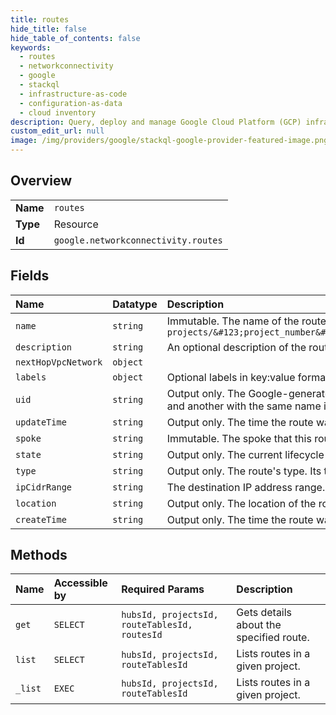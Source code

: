 ```yaml
---
title: routes
hide_title: false
hide_table_of_contents: false
keywords:
  - routes
  - networkconnectivity
  - google    
  - stackql
  - infrastructure-as-code
  - configuration-as-data
  - cloud inventory
description: Query, deploy and manage Google Cloud Platform (GCP) infrastructure and resources using SQL
custom_edit_url: null
image: /img/providers/google/stackql-google-provider-featured-image.png
---
```

  
    

## Overview
<table><tbody>
<tr><td><b>Name</b></td><td><code>routes</code></td></tr>
<tr><td><b>Type</b></td><td>Resource</td></tr>
<tr><td><b>Id</b></td><td><code>google.networkconnectivity.routes</code></td></tr>
</tbody></table>

## Fields
| Name | Datatype | Description |
|:-----|:---------|:------------|
| `name` | `string` | Immutable. The name of the route. Route names must be unique. Route names use the following form: `projects/&#123;project_number&#125;/locations/global/hubs/&#123;hub&#125;/routeTables/&#123;route_table_id&#125;/routes/&#123;route_id&#125;` |
| `description` | `string` | An optional description of the route. |
| `nextHopVpcNetwork` | `object` |  |
| `labels` | `object` | Optional labels in key:value format. For more information about labels, see [Requirements for labels](https://cloud.google.com/resource-manager/docs/creating-managing-labels#requirements). |
| `uid` | `string` | Output only. The Google-generated UUID for the route. This value is unique across all Network Connectivity Center route resources. If a route is deleted and another with the same name is created, the new route is assigned a different `uid`. |
| `updateTime` | `string` | Output only. The time the route was last updated. |
| `spoke` | `string` | Immutable. The spoke that this route leads to. Example: projects/12345/locations/global/spokes/SPOKE |
| `state` | `string` | Output only. The current lifecycle state of the route. |
| `type` | `string` | Output only. The route's type. Its type is determined by the properties of its IP address range. |
| `ipCidrRange` | `string` | The destination IP address range. |
| `location` | `string` | Output only. The location of the route. Uses the following form: "projects/&#123;project&#125;/locations/&#123;location&#125;" Example: projects/1234/locations/us-central1 |
| `createTime` | `string` | Output only. The time the route was created. |
## Methods
| Name | Accessible by | Required Params | Description |
|:-----|:--------------|:----------------|:------------|
| `get` | `SELECT` | `hubsId, projectsId, routeTablesId, routesId` | Gets details about the specified route. |
| `list` | `SELECT` | `hubsId, projectsId, routeTablesId` | Lists routes in a given project. |
| `_list` | `EXEC` | `hubsId, projectsId, routeTablesId` | Lists routes in a given project. |
